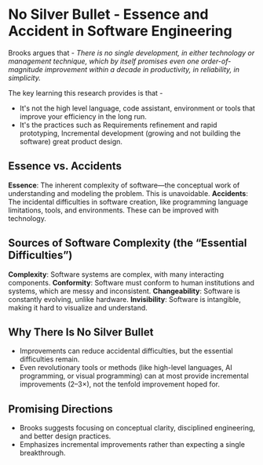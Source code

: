 # No Silver Bullet - Essence and Accident in Software Engineering
Brooks argues that - *There is no single development, in either technology or management technique, which by itself promises even one order-of-magnitude improvement within a decade in productivity, in reliability, in simplicity.*

The key learning this research provides is that -
- It's not the high level language, code assistant, environment or tools that improve your efficiency in the long run.
- It's the practices such as Requirements refinement and rapid prototyping, Incremental development (growing and not building the software) great product design.

## Essence vs. Accidents
**Essence**: The inherent complexity of software—the conceptual work of understanding and modeling the problem. This is unavoidable.
**Accidents**: The incidental difficulties in software creation, like programming language limitations, tools, and environments. These can be improved with technology.

## Sources of Software Complexity (the “Essential Difficulties”)
**Complexity**: Software systems are complex, with many interacting components.
**Conformity**: Software must conform to human institutions and systems, which are messy and inconsistent.
**Changeability**: Software is constantly evolving, unlike hardware.
**Invisibility**: Software is intangible, making it hard to visualize and understand.

## Why There Is No Silver Bullet
- Improvements can reduce accidental difficulties, but the essential difficulties remain.
- Even revolutionary tools or methods (like high-level languages, AI programming, or visual programming) can at most provide incremental improvements (2–3×), not the tenfold improvement hoped for.

## Promising Directions
- Brooks suggests focusing on conceptual clarity, disciplined engineering, and better design practices.
- Emphasizes incremental improvements rather than expecting a single breakthrough.
